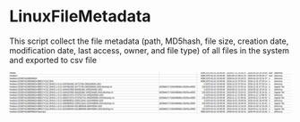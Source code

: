 # LinuxFileMetadata
This script collect the file metadata (path, MD5hash, file size, creation date, modification date, last access, owner, and file type) of all files in the system and exported to csv file

![Results](https://github.com/salehmuhaysin/LinuxFileMetadata/blob/master/Selection_313.png)
